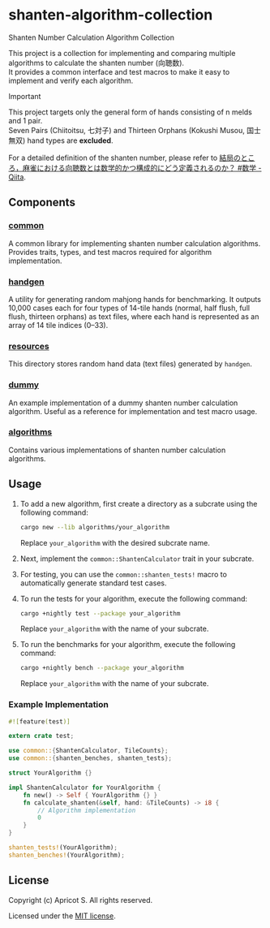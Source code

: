 # shanten-algorithm-collection

Shanten Number Calculation Algorithm Collection

This project is a collection for implementing and comparing multiple algorithms to calculate the shanten number (向聴数).  
It provides a common interface and test macros to make it easy to implement and verify each algorithm.

> [!IMPORTANT]
> This project targets only the general form of hands consisting of n melds and 1 pair.  
> Seven Pairs (Chiitoitsu, 七対子) and Thirteen Orphans (Kokushi Musou, 国士無双) hand types are **excluded**.

For a detailed definition of the shanten number, please refer to [結局のところ，麻雀における向聴数とは数学的かつ構成的にどう定義されるのか？ #数学 - Qiita](https://qiita.com/Cryolite/items/40908d0bce2bac310717).

## Components

### [common](common)

A common library for implementing shanten number calculation algorithms.
Provides traits, types, and test macros required for algorithm implementation.

### [handgen](handgen)

A utility for generating random mahjong hands for benchmarking.
It outputs 10,000 cases each for four types of 14-tile hands (normal, half flush, full flush, thirteen orphans) as text files, where each hand is represented as an array of 14 tile indices (0–33).

### [resources](resources)

This directory stores random hand data (text files) generated by `handgen`.

### [dummy](dummy)

An example implementation of a dummy shanten number calculation algorithm.
Useful as a reference for implementation and test macro usage.

### [algorithms](algorithms)

Contains various implementations of shanten number calculation algorithms.

## Usage

1. To add a new algorithm, first create a directory as a subcrate using the following command:

    ```sh
    cargo new --lib algorithms/your_algorithm
    ```

   Replace `your_algorithm` with the desired subcrate name.
2. Next, implement the `common::ShantenCalculator` trait in your subcrate.
3. For testing, you can use the `common::shanten_tests!` macro to automatically generate standard test cases.
4. To run the tests for your algorithm, execute the following command:

    ```sh
    cargo +nightly test --package your_algorithm
    ```

   Replace `your_algorithm` with the name of your subcrate.
5. To run the benchmarks for your algorithm, execute the following command:

    ```sh
    cargo +nightly bench --package your_algorithm
    ```

   Replace `your_algorithm` with the name of your subcrate.

### Example Implementation

```rust
#![feature(test)]

extern crate test;

use common::{ShantenCalculator, TileCounts};
use common::{shanten_benches, shanten_tests};

struct YourAlgorithm {}

impl ShantenCalculator for YourAlgorithm {
    fn new() -> Self { YourAlgorithm {} }
    fn calculate_shanten(&self, hand: &TileCounts) -> i8 {
        // Algorithm implementation
        0
    }
}

shanten_tests!(YourAlgorithm);
shanten_benches!(YourAlgorithm);
```

## License

Copyright (c) Apricot S. All rights reserved.

Licensed under the [MIT license](LICENSE).
